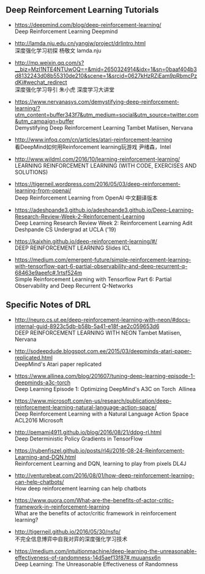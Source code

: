 
## Deep Reinforcement Learning Tutorials

* https://deepmind.com/blog/deep-reinforcement-learning/  
Deep Reinforcement Learning Deepmind

* http://lamda.nju.edu.cn/yangjw/project/drlintro.html   
深度强化学习初探 杨敬文 lamda.nju


* http://mp.weixin.qq.com/s?__biz=MzI1NTE4NTUwOQ==&mid=2650324914&idx=1&sn=0baaf404b3d8132243d08b55310de210&scene=1&srcid=0627kHzRZiEam9pRbmcPzdKi#wechat_redirect   
深度强化学习导引 朱小虎 深度学习大讲堂

* https://www.nervanasys.com/demystifying-deep-reinforcement-learning/?utm_content=buffer343f7&utm_medium=social&utm_source=twitter.com&utm_campaign=buffer   
Demystifying Deep Reinforcement Learning  Tambet Matiisen, Nervana  

* http://www.infoq.com/cn/articles/atari-reinforcement-learning  
看DeepMind如何用Reinforcement learning玩游戏 尹绪森，Intel

* http://www.wildml.com/2016/10/learning-reinforcement-learning/  
LEARNING REINFORCEMENT LEARNING (WITH CODE, EXERCISES AND SOLUTIONS) 

* https://tigerneil.wordpress.com/2016/05/03/deep-reinforcement-learning-from-openai/  
Deep Reinforcement Learning from OpenAI 中文翻译版本

* https://adeshpande3.github.io/adeshpande3.github.io/Deep-Learning-Research-Review-Week-2-Reinforcement-Learning  
Deep Learning Research Review Week 2: Reinforcement Learning Adit Deshpande CS Undergrad at UCLA ('19)

* https://kaixhin.github.io/deep-reinforcement-learning/#/  
DEEP REINFORCEMENT LEARNING Slides ICL

* https://medium.com/emergent-future/simple-reinforcement-learning-with-tensorflow-part-6-partial-observability-and-deep-recurrent-q-68463e9aeefc#.1rtsf524m  
Simple Reinforcement Learning with Tensorflow Part 6: Partial Observability and Deep Recurrent Q-Networks 

## Specific Notes of DRL 

* http://neuro.cs.ut.ee/deep-reinforcement-learning-with-neon/#docs-internal-guid-8923c5db-b58b-5a41-e18f-ae2c059653d6  
DEEP REINFORCEMENT LEARNING WITH NEON  Tambet Matiisen, Nervana

* http://sodeepdude.blogspot.com.ee/2015/03/deepminds-atari-paper-replicated.html  
DeepMind's Atari paper replicated    

* https://www.allinea.com/blog/201607/tuning-deep-learning-episode-1-deepminds-a3c-torch   
Deep Learning Episode 1: Optimizing DeepMind's A3C on Torch  Allinea

* https://www.microsoft.com/en-us/research/publication/deep-reinforcement-learning-natural-language-action-space/  
Deep Reinforcement Learning with a Natural Language Action Space ACL2016 Microsoft

* http://pemami4911.github.io/blog/2016/08/21/ddpg-rl.html  
Deep Deterministic Policy Gradients in TensorFlow  

* https://rubenfiszel.github.io/posts/rl4j/2016-08-24-Reinforcement-Learning-and-DQN.html  
Reinforcement Learning and DQN, learning to play from pixels  DL4J

* http://venturebeat.com/2016/08/01/how-deep-reinforcement-learning-can-help-chatbots/  
How deep reinforcement learning can help chatbots

* https://www.quora.com/What-are-the-benefits-of-actor-critic-framework-in-reinforcement-learning  
What are the benefits of actor/critic framework in reinforcement learning?  

* http://tigerneil.github.io/2016/05/30/nsfp/   
不完全信息博弈中自我对弈的深度强化学习技术  

* https://medium.com/intuitionmachine/deep-learning-the-unreasonable-effectiveness-of-randomness-14d5aef13f87#.muuansx6n  
Deep Learning: The Unreasonable Effectiveness of Randomness



